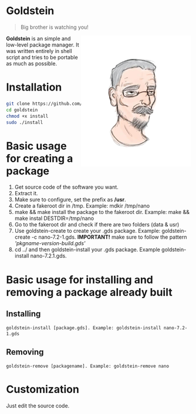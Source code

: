 # Goldstein
> Big brother is watching you!
<img src="./img/goldstein.png" width= 300px alt="Goldstein" align="right"/>


**Goldstein** is an simple and low-level package manager. It was written entirely in shell script and tries to be portable as much as possible.

# Installation
```bash
git clone https://github.com/marcotduenas/goldstein
cd goldstein
chmod +x install
sudo ./install
```
# Basic usage for creating a package
1. Get source code of the software you want.
2. Extract it.
3. Make sure to configure, set the prefix as **/usr**.
4. Create a fakeroot dir in /tmp. Example: mdkir /tmp/nano
5. make && make install the package to the fakeroot dir. Example: make && make instal DESTDIR=/tmp/nano
6. Go to the fakeroot dir and check if there are two folders (data & usr)
7. Use goldstein-create to create your .gds package. Example: goldstein-create -c nano-7.2-1.gds. **IMPORTANT!** make sure to follow the pattern *'pkgname-version-build.gds'*
8. cd ../ and then goldstein-install your .gds package. Example goldstein-install nano-7.2.1.gds.

# Basic usage for installing and removing a package already built
## Installing
```
goldstein-install [package.gds]. Example: goldstein-install nano-7.2-1.gds
```
## Removing
```
goldstein-remove [packagename]. Example: goldstein-remove nano
```
# Customization
Just edit the source code.
